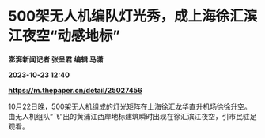 # 500架无人机编队灯光秀，成上海徐汇滨江夜空“动感地标”
**澎湃新闻记者 张呈君 编辑 马潇**

**2023-10-23 12:40**

**https://m.thepaper.cn/detail/25027456**

10月22日晚，500架无人机组成的灯光矩阵在上海徐汇龙华直升机场徐徐升空。由无人机组队“飞”出的黄浦江西岸地标建筑瞬时出现在徐汇滨江夜空，引市民驻足观看。